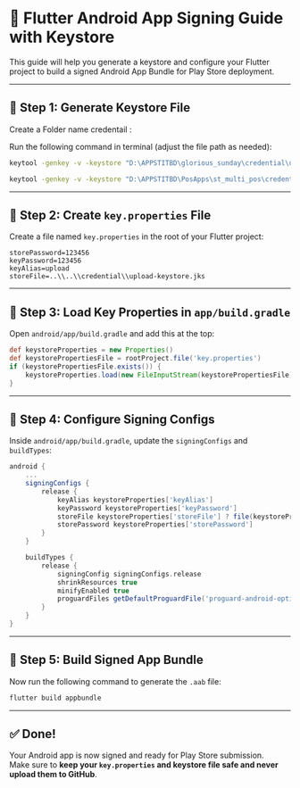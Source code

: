 
# 🔐 Flutter Android App Signing Guide with Keystore

This guide will help you generate a keystore and configure your Flutter project to build a signed Android App Bundle for Play Store deployment.

---

## 📌 Step 1: Generate Keystore File

Create a Folder name credentail :

Run the following command in terminal (adjust the file path as needed):

```bash
keytool -genkey -v -keystore "D:\APPSTITBD\glorious_sunday\credential\upload-keystore.jks" -storetype JKS -keyalg RSA -keysize 2048 -validity 10000 -alias upload
```

```bash
keytool -genkey -v -keystore "D:\APPSTITBD\PosApps\st_multi_pos\credential\upload-keystore.jks" -storetype JKS -keyalg RSA -keysize 2048 -validity 10000 -alias upload
```

---

## 📌 Step 2: Create `key.properties` File

Create a file named `key.properties` in the root of your Flutter project:

```properties
storePassword=123456
keyPassword=123456
keyAlias=upload
storeFile=..\\..\\credential\\upload-keystore.jks
```

---

## 📌 Step 3: Load Key Properties in `app/build.gradle`

Open `android/app/build.gradle` and add this at the top:

```groovy
def keystoreProperties = new Properties()
def keystorePropertiesFile = rootProject.file('key.properties')
if (keystorePropertiesFile.exists()) {
    keystoreProperties.load(new FileInputStream(keystorePropertiesFile))
}
```

---

## 📌 Step 4: Configure Signing Configs

Inside `android/app/build.gradle`, update the `signingConfigs` and `buildTypes`:

```groovy
android {
    ...
    signingConfigs {
        release {
            keyAlias keystoreProperties['keyAlias']
            keyPassword keystoreProperties['keyPassword']
            storeFile keystoreProperties['storeFile'] ? file(keystoreProperties['storeFile']) : null
            storePassword keystoreProperties['storePassword']
        }
    }

    buildTypes {
        release {
            signingConfig signingConfigs.release
            shrinkResources true
            minifyEnabled true
            proguardFiles getDefaultProguardFile('proguard-android-optimize.txt'), 'proguard-rules.pro'
        }
    }
}
```

---

## 📌 Step 5: Build Signed App Bundle

Now run the following command to generate the `.aab` file:

```bash
flutter build appbundle
```

---

## ✅ Done!

Your Android app is now signed and ready for Play Store submission.  
Make sure to **keep your `key.properties` and keystore file safe and never upload them to GitHub**.
